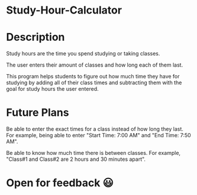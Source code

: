 # Study-Hour-Calculator

# Description

Study hours are the time you spend studying or taking classes.

The user enters their amount of classes and how long each of them last.

This program helps students to figure out how much time they have for studying by adding all of their class times and subtracting them with the goal for study hours the user entered.

# Future Plans

Be able to enter the exact times for a class instead of how long they last. For example, being able to enter "Start Time: 7:00 AM" and "End Time: 7:50 AM".

Be able to know how much time there is between classes. For example, "Class#1 and Class#2 are 2 hours and 30 minutes apart".

# Open for feedback 😃
